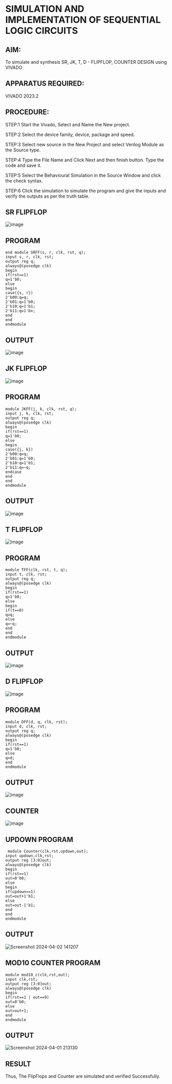 # SIMULATION AND IMPLEMENTATION OF SEQUENTIAL LOGIC  CIRCUITS                         

## AIM:
To simulate and synthesis SR, JK, T, D - FLIPFLOP, COUNTER DESIGN  using VIVADO

## APPARATUS REQUIRED: 
VIVADO 2023.2

## PROCEDURE:
 STEP:1 Start the Vivado, Select and Name the New project.
 
 STEP:2 Select the device family, device, package and speed. 
 
 STEP:3 Select new source in the New Project and select Verilog Module as the Source type.
 
 STEP:4 Type the File Name and Click Next and then finish button. Type the code and save it.
 
 STEP:5 Select the Behavioural Simulation in the Source Window and click the check syntax.
 
 STEP:6 Click the simulation to simulate the program and give the inputs and verify the outputs as per the truth table.

## SR FLIPFLOP
![image](https://github.com/Sricharumathy/VLSI-LAB-EXP-4/assets/159044760/7bd5073b-5a6b-4bb7-b378-cf9556e0c444)

## PROGRAM
```
end module SRFF(s, r, clk, rst, q);
input s, r, clk, rst;
output reg q;
always@(posedge clk)
begin
if(rst==1)
q=1'b0;
else
begin
case({s, r})
2'b00:q=q;
2'b01:q=1'b0;
2'b10:q=1'b1;
2'b11:q=1'bx;
end
end
endmodule
```

## OUTPUT
![image](https://github.com/Sricharumathy/VLSI-LAB-EXP-4/assets/159044760/7aca7c2a-2c25-4dac-a74e-8ab6bca739f7)

## JK FLIPFLOP
![image](https://github.com/Sricharumathy/VLSI-LAB-EXP-4/assets/159044760/e6fe8fec-8874-452d-b595-5bafa1f168c9)

## PROGRAM
```
module JKFF(j, k, clk, rst, q);
input j, k, clk, rst;
output reg q;
always@(posedge clk)
begin
if(rst==1)
q=1'b0;
else
begin
case({j, k})
2'b00:q=q;
2'b01:q=1'b0;
2'b10:q=1'b1;
2'b11:q=~q;
endcase
end
end
endmodule
```

## OUTPUT
![image](https://github.com/Sricharumathy/VLSI-LAB-EXP-4/assets/159044760/21828a96-fd5f-4d41-9932-749ccc20e721)

## T FLIPFLOP
![image](https://github.com/Sricharumathy/VLSI-LAB-EXP-4/assets/159044760/24fcd822-a09d-42da-8345-387b44f101b1)

## PROGRAM
```
module TFF(clk, rst, t, q);
input t, clk, rst;
output reg q;
always@(posedge clk)
begin
if(rst==1)
q=1'b0;
else
begin
if(t==0)
q=q;
else
q=~q;
end
end
endmodule
```

## OUTPUT
![image](https://github.com/Sricharumathy/VLSI-LAB-EXP-4/assets/159044760/7b582d41-0d22-4c32-98b4-1a472b138344)

## D FLIPFLOP
![image](https://github.com/Sricharumathy/VLSI-LAB-EXP-4/assets/159044760/cf5a8f6e-ac77-4c8c-a43e-bbea90eb1fca)

## PROGRAM
```
module DFF(d, q, clk, rst);
input d, clk, rst;
output reg q;
always@(posedge clk)
begin
if(rst==1)
q=1'b0;
else
q=d;
end
endmodule
```

## OUTPUT
![image](https://github.com/Sricharumathy/VLSI-LAB-EXP-4/assets/159044760/a33541ff-05fd-499d-a138-ae4c181c82ab)

## COUNTER
![image](https://github.com/Sricharumathy/VLSI-LAB-EXP-4/assets/159044760/e16c5840-5b14-4b8c-a563-79244ccb2d0c)

## UPDOWN PROGRAM
```
 module Counter(clk,rst,updown,out);
input updown,clk,rst;
output reg [3:0]out;
always@(posedge clk)
begin
if(rst==1)
out=8'b0;
else
begin
if(updown==1)
out=out+1'b1;
else
out=out-1'b1;
end
end
endmodule
```

## OUTPUT
![Screenshot 2024-04-02 141207](https://github.com/Sricharumathy/VLSI-LAB-EXP-4/assets/159044760/73d4e2c3-da7f-4faa-9c2a-838252412a99)

## MOD10 COUNTER PROGRAM
```
module mod10_c(clk,rst,out);
input clk,rst;
output reg [3:0]out;
always@(posedge clk)
begin
if(rst==1 | out==9)
out=8'b0;
else
out=out+1;
end
endmodule
```

## OUTPUT
![Screenshot 2024-04-01 213130](https://github.com/Sricharumathy/VLSI-LAB-EXP-4/assets/159044760/f277ab5b-8178-434c-ac8d-adcf32a24f00)

## RESULT
Thus, The FlipFlops and Counter are simulated and verified Successfully.













 
